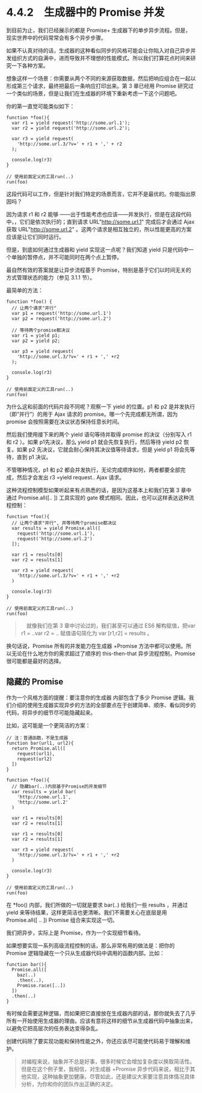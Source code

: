 # 4.4.2　生成器中的 Promise 并发

到目前为止，我们已经展示的都是 Promise+ 生成器下的单步异步流程。但是，现实世界中的代码常常会有多个异步步骤。

如果不认真对待的话，生成器的这种看似同步的风格可能会让你陷入对自己异步并发组织方式的自满中，进而导致并不理想的性能模式。所以我们打算花点时间来研究一下各种方案。

想象这样一个场景：你需要从两个不同的来源获取数据，然后把响应组合在一起以形成第三个请求，最终把最后一条响应打印出来。第 3 章已经用 Promise 研究过一个类似的场景，但是让我们在生成器的环境下重新考虑一下这个问题吧。

你的第一直觉可能类似如下：
```
function *foo(){
  var r1 = yield request('http://some.url.1');
  var r2 = yield request('http://some.url.2');

  var r3 = yield request(
    'http://some.url.3/?v=' + r1 + ',' + r2
  );

  console.log(r3)
}

// 使用前面定义的工具run(..)
run(foo)
```
这段代码可以工作，但是针对我们特定的场景而言，它并不是最优的。你能指出原因吗？

因为请求 r1 和 r2 能够 ——出于性能考虑也应该——并发执行，但是在这段代码中，，它们是依次执行的；直到请求 URL"http://some.url.1" 完成后才会通过 Ajax 获取 URL"http://some.url.2" 。这两个请求是相互独立的，所以性能更高的方案应该是让它们同时运行。

但是，到底如何通过生成器和 yield 实现这一点呢？我们知道 yield 只是代码中一个单独的暂停点，并不可能同时在两个点上暂停。

最自然有效的答案就是让异步流程基于 Promise，特别是基于它们以时间无关的方式管理状态的能力（参见 3.1.1 节）。

最简单的方法：
```
function *foo() {
  // 让两个请求"并行"
  var p1 = request('http://some.url.1')
  var p2 = request('http://some.url.2')

  // 等待两个promise都决议
  var r1 = yield p1;
  var p2 = yield p2;

  var p3 = yield request(
    'http://some.url.3/?v=' + r1 + ',' +r2
  );

  console.log(r3)
}

// 使用前面定义的工具run(..)
run(foo)
```
为什么这和前面的代码片段不同呢？观察一下 yield 的位置。p1 和 p2 是并发执行（即“并行”）的用于 Ajax 请求的 promise。哪一个先完成都无所谓，因为 promise 会按照需要在决议状态保持任意长时间。

然后我们使用接下来的两个 yield 语句等待并取得 promise 的决议（分别写入 r1 和 r2 ）。如果 p1先决议，那么 yield p1 就会先恢复执行，然后等待 yield p2 恢复。如果 p2 先决议，它就会耐心保持其决议值等待请求，但是 yield p1 将会先等待，直到 p1 决议。

不管哪种情况，p1 和 p2 都会并发执行，无论完成顺序如何，两者都要全部完成，然后才会发出 r3 =yield request.. Ajax 请求。

这种流程控制模型如果听起来有点熟悉的话，是因为这基本上和我们在第 3 章中通过 Promise.all([.. ]) 工具实现的 gate 模式相同。因此，也可以这样表达这种流程控制：
```
functiun *foo(){
  // 让两个请求"并行", 并等待两个promise都决议
  var results = yield Promise.all([
    request('http://some.url.1'),
    request('http://some.url.2')
  ]);

  var r1 = results[0]
  var r2 = results[1]

  var r3 = yield request(
    'http://some.url.3/?v=' + r1 + ',' +r2
  )

  console.log(r3)
}

// 使用前面定义的工具run(..)
run(foo)
```

>　就像我们在第 3 章中讨论过的，我们甚至可以通过 ES6 解构赋值，把var r1 = ..var r2 = .. 赋值语句简化为 var [r1,r2] = results 。

换句话说，Promise 所有的并发能力在生成器 +Promise 方法中都可以使用。所以无论在什么地方你的需求超过了顺序的 this-then-that 异步流程控制，Promise 很可能都是最好的选择。

## 隐藏的 Promise

作为一个风格方面的提醒：要注意你的生成器 内部包含了多少 Promise 逻辑。我们介绍的使用生成器实现异步的方法的全部要点在于创建简单、顺序、看似同步的代码，将异步的细节尽可能隐藏起来。

比如，这可能是一个更简洁的方案：
```
// 注：普通函数，不是生成器
function bar(url1, url2){
  return Promise.all([
    request(url1),
    request(url2)
  ])
}

function *foo(){
  // 隐藏bar(..)内部基于Promise的并发细节
  var results = yield bar(
    'http://some.url.1',
    'http://some.url.2'
  )

  var r1 = results[0]
  var r2 = results[1]

  var r1 = results[0]
  var r2 = results[1]

  var r3 = yield request(
    'http://some.url.3/?v=' + r1 + ',' +r2
  )

  console.log(r3)
}

// 使用前面定义的工具run(..)
run(foo)
```
在 *foo() 内部，我们所做的一切就是要求 bar(..) 给我们一些 results ，并通过 yield 来等待结果，这样更简洁也更清晰。我们不需要关心在底层是用 Promise.all([ .. ]) Promise 组合来实现这一切。

我们把异步，实际上是 Promise，作为一个实现细节看待。

如果想要实现一系列高级流程控制的话，那么非常有用的做法是：把你的 Promise 逻辑隐藏在一个只从生成器代码中调用的函数内部。比如：
```
function bar(){
  Promise.all([
    baz(..)
    .then(..),
    Promise.race([..])
  ])
  .then(..)
}
```
有时候会需要这种逻辑，而如果把它直接放在生成器内部的话，那你就失去了几乎所有一开始使用生成器的理由。应该有意将这样的细节从生成器代码中抽象出来，以避免它把高层次的任务表达变得杂乱。

创建代码除了要实现功能和保持性能之外，你还应该尽可能使代码易于理解和维护。

>对编程来说，抽象并不总是好事，很多时候它会增加复杂度以换取简洁性。但是在这个例子里，我相信，对生成器 +Promise 异步代码来说，相比于其他实现，这种抽象更加健康。尽管如此，还是建议大家要注意具体情况具体分析，为你和你的团队作出正确的决定。